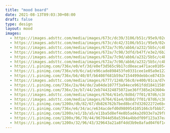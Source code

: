 ```yaml
---
title: "mood board"
date: 2021-08-13T09:03:30+08:00
draft: false
type: design
layout: mood
images:
  - https://images.adsttc.com/media/images/673c/dc39/3106/b51c/95e9/02de/slideshow/apartamento-praca-eixo-z-arquitetos_12.jpg
  - https://images.adsttc.com/media/images/673c/dc42/3106/b51c/95e9/02e7/slideshow/apartamento-praca-eixo-z-arquitetos_11.jpg
  - https://images.adsttc.com/media/images/672a/7c95/abb6/a232/5b5c/c4b8/slideshow/casa-morumbi-terra-e-tuma-arquitetos-associados_15.jpg
  - https://images.adsttc.com/media/images/672a/7c98/3dfd/b47f/e3e2/6b2d/slideshow/casa-morumbi-terra-e-tuma-arquitetos-associados_3.jpg
  - https://images.adsttc.com/media/images/672a/7c9d/abb6/a232/5b5c/c4bf/slideshow/casa-morumbi-terra-e-tuma-arquitetos-associados_13.jpg
  - https://images.adsttc.com/media/images/672a/7c98/abb6/a232/5b5c/c4b9/slideshow/casa-morumbi-terra-e-tuma-arquitetos-associados_4.jpg
  - https://i.pinimg.com/736x/e0/ef/3d/e0ef3d565c9b17cd8eaca471ace01054.jpg
  - https://i.pinimg.com/736x/e9/6c/ad/e96cade898453fe0331cee1e05a9e122.jpg
  - https://i.pinimg.com/736x/b6/40/8f/b6408f681b59a7154499debbce87433d.jpg
  - https://images.adsttc.com/media/images/6777/1248/56c0/e400/01ca/d7e2/slideshow/043Athens_KallosTurin.jpg
  - https://i.pinimg.com/736x/2a/04/de/2a04de1077f3a94ece961fdd18411589.jpg
  - https://i.pinimg.com/736x/2e/b7/44/2eb744324875072ae36ff385e243604e.jpg
  - https://images.adsttc.com/media/images/6764/61e5/8d8d/7f01/87d6/c388/slideshow/baps-house-90-plus-2-architects_16.jpg?1734632031
  - https://images.adsttc.com/media/images/6764/61e4/8d8d/7f01/87d6/c382/slideshow/baps-house-90-plus-2-architects_10.jpg?1734631922
  - https://i.pinimg.com/1200x/db/82/67/db826762b7bed8bcd7d32022272e6bcf.jpg
  - https://i.pinimg.com/736x/e6/34/ac/e634acdefd0d980954105166cbfbbb72.jpg
  - https://i.pinimg.com/1200x/e1/1b/a5/e11ba5d8ef4e8b5ad4a2d933e7a29f87.jpg
  - https://i.pinimg.com/1200x/96/70/44/967044d50a5394a4bbdf09f123a37ea4.jpg
  - https://i.pinimg.com/1200x/32/96/43/329643a21a8f4dd3b9e8afad04f6f1cc.jpg
---
```

